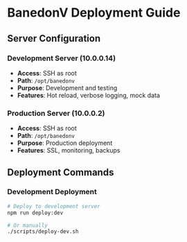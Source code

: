 # BanedonV Deployment Guide

## Server Configuration

### Development Server (10.0.0.14)
- **Access**: SSH as root
- **Path**: `/opt/banedonv`
- **Purpose**: Development and testing
- **Features**: Hot reload, verbose logging, mock data

### Production Server (10.0.0.2)
- **Access**: SSH as root
- **Path**: `/opt/banedonv`
- **Purpose**: Production deployment
- **Features**: SSL, monitoring, backups

## Deployment Commands

### Development Deployment
```bash
# Deploy to development server
npm run deploy:dev

# Or manually
./scripts/deploy-dev.sh